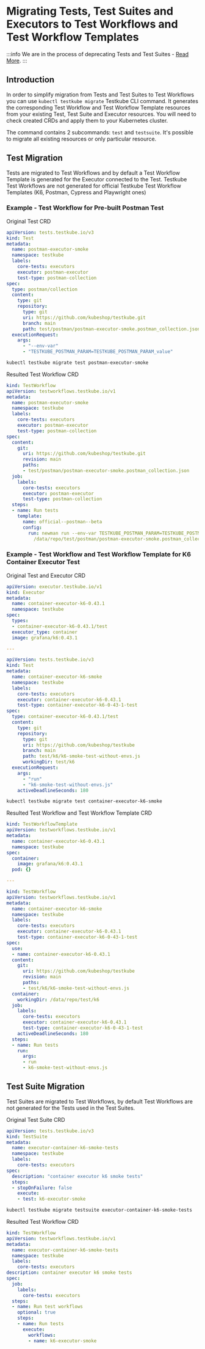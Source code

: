 # Migrating Tests, Test Suites and Executors to Test Workflows and Test Workflow Templates

:::info
We are in the process of deprecating Tests and Test Suites - [Read More](/articles/legacy-features).
:::

## Introduction

In order to simplify migration from Tests and Test Suites to Test Workflows you can use `kubectl testkube migrate` Testkube 
CLI command. It generates the corresponding Test Workflow and Test Workflow Template resources from your existing Test, 
Test Suite and Executor resources. You will need to check created CRDs and apply them to your Kubernetes cluster.

The command contains 2 subcommands: `test` and `testsuite`. It's possible to migrate all
existing resources or only particular resource.

## Test Migration

Tests are migrated to Test Workflows and by default a Test Workflow Template is generated for 
the Executor connected to the Test. Testkube Test Workflows are not generated for official
Testkube Test Workflow Templates (K6, Postman, Cypress and Playwright ones)

### Example - Test Workflow for Pre-built Postman Test

Original Test CRD

```yaml
apiVersion: tests.testkube.io/v3
kind: Test
metadata:
  name: postman-executor-smoke
  namespace: testkube
  labels:
    core-tests: executors
    executor: postman-executor
    test-type: postman-collection
spec:
  type: postman/collection
  content:
    type: git
    repository:
      type: git
      uri: https://github.com/kubeshop/testkube.git
      branch: main
      path: test/postman/postman-executor-smoke.postman_collection.json
  executionRequest:
    args:
      - "--env-var"
      - "TESTKUBE_POSTMAN_PARAM=TESTKUBE_POSTMAN_PARAM_value"
```

```sh
kubectl testkube migrate test postman-executor-smoke
```

Resulted Test Workflow CRD

```yaml
kind: TestWorkflow
apiVersion: testworkflows.testkube.io/v1
metadata:
  name: postman-executor-smoke
  namespace: testkube
  labels:
    core-tests: executors
    executor: postman-executor
    test-type: postman-collection
spec:
  content:
    git:
      uri: https://github.com/kubeshop/testkube.git
      revision: main
      paths:
      - test/postman/postman-executor-smoke.postman_collection.json
  job:
    labels:
      core-tests: executors
      executor: postman-executor
      test-type: postman-collection
  steps:
  - name: Run tests
    template:
      name: official--postman--beta
      config:
        run: newman run --env-var TESTKUBE_POSTMAN_PARAM=TESTKUBE_POSTMAN_PARAM_value
          /data/repo/test/postman/postman-executor-smoke.postman_collection.json
```

### Example - Test Workflow and Test Workflow Template for K6 Container Executor Test

Original Test and Executor CRD

```yaml
apiVersion: executor.testkube.io/v1
kind: Executor
metadata:
  name: container-executor-k6-0.43.1
  namespace: testkube
spec:
  types:
  - container-executor-k6-0.43.1/test
  executor_type: container
  image: grafana/k6:0.43.1

---

apiVersion: tests.testkube.io/v3
kind: Test
metadata:
  name: container-executor-k6-smoke
  namespace: testkube
  labels:
    core-tests: executors
    executor: container-executor-k6-0.43.1
    test-type: container-executor-k6-0-43-1-test
spec:
  type: container-executor-k6-0.43.1/test
  content:
    type: git
    repository:
      type: git
      uri: https://github.com/kubeshop/testkube
      branch: main
      path: test/k6/k6-smoke-test-without-envs.js
      workingDir: test/k6
  executionRequest:
    args:
      - "run"
      - "k6-smoke-test-without-envs.js"
    activeDeadlineSeconds: 180
```

```sh
kubectl testkube migrate test container-executor-k6-smoke
```

Resulted Test Workflow and Test Workflow Template CRD

```yaml
kind: TestWorkflowTemplate
apiVersion: testworkflows.testkube.io/v1
metadata:
  name: container-executor-k6-0.43.1
  namespace: testkube
spec:
  container:
    image: grafana/k6:0.43.1
  pod: {}

---

kind: TestWorkflow
apiVersion: testworkflows.testkube.io/v1
metadata:
  name: container-executor-k6-smoke
  namespace: testkube
  labels:
    core-tests: executors
    executor: container-executor-k6-0.43.1
    test-type: container-executor-k6-0-43-1-test
spec:
  use:
  - name: container-executor-k6-0.43.1
  content:
    git:
      uri: https://github.com/kubeshop/testkube
      revision: main
      paths:
      - test/k6/k6-smoke-test-without-envs.js
  container:
    workingDir: /data/repo/test/k6
  job:
    labels:
      core-tests: executors
      executor: container-executor-k6-0.43.1
      test-type: container-executor-k6-0-43-1-test
    activeDeadlineSeconds: 180
  steps:
  - name: Run tests
    run:
      args:
      - run
      - k6-smoke-test-without-envs.js
```

## Test Suite Migration

Test Suites are migrated to Test Workflows, by default Test Workflows are not generated for 
the Tests used in the Test Suites.

Original Test Suite CRD

```yaml
apiVersion: tests.testkube.io/v3
kind: TestSuite
metadata:
  name: executor-container-k6-smoke-tests
  namespace: testkube
  labels:
    core-tests: executors
spec:
  description: "container executor k6 smoke tests"
  steps:
  - stopOnFailure: false
    execute:
    - test: k6-executor-smoke

```

```sh
kubectl testkube migrate testsuite executor-container-k6-smoke-tests
```

Resulted Test Workflow CRD

```yaml
kind: TestWorkflow
apiVersion: testworkflows.testkube.io/v1
metadata:
  name: executor-container-k6-smoke-tests
  namespace: testkube
  labels:
    core-tests: executors
description: container executor k6 smoke tests
spec:
  job:
    labels:
      core-tests: executors
  steps:
  - name: Run test workflows
    optional: true
    steps:
    - name: Run tests
      execute:
        workflows:
        - name: k6-executor-smoke
```

